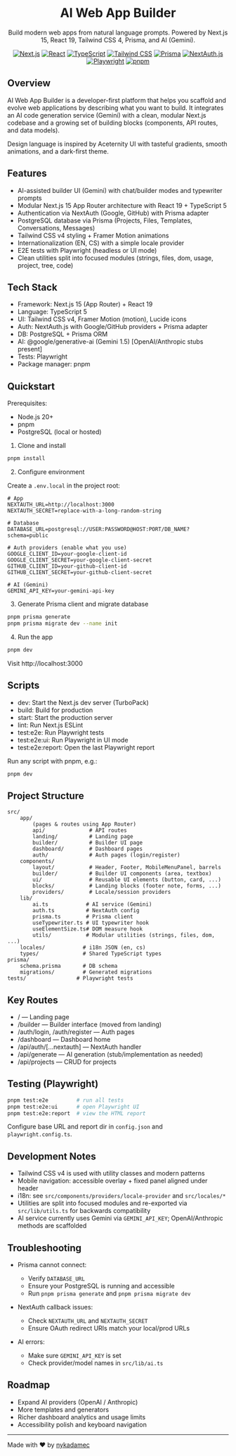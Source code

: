 <div align="center">

# AI Web App Builder

Build modern web apps from natural language prompts. Powered by Next.js 15, React 19, Tailwind CSS 4, Prisma, and AI (Gemini).

[![Next.js](https://img.shields.io/badge/Next.js-15-black?logo=next.js)](https://nextjs.org/)
[![React](https://img.shields.io/badge/React-19-61dafb?logo=react&logoColor=061d2a)](https://react.dev/)
[![TypeScript](https://img.shields.io/badge/TypeScript-5-3178c6?logo=typescript&logoColor=white)](https://www.typescriptlang.org/)
[![Tailwind CSS](https://img.shields.io/badge/Tailwind%20CSS-4-38b2ac?logo=tailwindcss&logoColor=white)](https://tailwindcss.com/)
[![Prisma](https://img.shields.io/badge/Prisma-ORM-2d3748?logo=prisma)](https://www.prisma.io/)
[![NextAuth.js](https://img.shields.io/badge/Auth-NextAuth.js-000?logo=auth0&logoColor=white)](https://next-auth.js.org/)
[![Playwright](https://img.shields.io/badge/E2E-Playwright-45ba4b?logo=playwright)](https://playwright.dev/)
[![pnpm](https://img.shields.io/badge/pnpm-%F0%9F%90%B1-ffa500?logo=pnpm)](https://pnpm.io/)

</div>

## Overview

AI Web App Builder is a developer-first platform that helps you scaffold and evolve web applications by describing what you want to build. It integrates an AI code generation service (Gemini) with a clean, modular Next.js codebase and a growing set of building blocks (components, API routes, and data models).

Design language is inspired by Aceternity UI with tasteful gradients, smooth animations, and a dark-first theme.

## Features

- AI-assisted builder UI (Gemini) with chat/builder modes and typewriter prompts
- Modular Next.js 15 App Router architecture with React 19 + TypeScript 5
- Authentication via NextAuth (Google, GitHub) with Prisma adapter
- PostgreSQL database via Prisma (Projects, Files, Templates, Conversations, Messages)
- Tailwind CSS v4 styling + Framer Motion animations
- Internationalization (EN, CS) with a simple locale provider
- E2E tests with Playwright (headless or UI mode)
- Clean utilities split into focused modules (strings, files, dom, usage, project, tree, code)

## Tech Stack

- Framework: Next.js 15 (App Router) + React 19
- Language: TypeScript 5
- UI: Tailwind CSS v4, Framer Motion (motion), Lucide icons
- Auth: NextAuth.js with Google/GitHub providers + Prisma adapter
- DB: PostgreSQL + Prisma ORM
- AI: @google/generative-ai (Gemini 1.5) [OpenAI/Anthropic stubs present]
- Tests: Playwright
- Package manager: pnpm

## Quickstart

Prerequisites:
- Node.js 20+
- pnpm
- PostgreSQL (local or hosted)

1) Clone and install

```bash
pnpm install
```

2) Configure environment

Create a `.env.local` in the project root:

```env
# App
NEXTAUTH_URL=http://localhost:3000
NEXTAUTH_SECRET=replace-with-a-long-random-string

# Database
DATABASE_URL=postgresql://USER:PASSWORD@HOST:PORT/DB_NAME?schema=public

# Auth providers (enable what you use)
GOOGLE_CLIENT_ID=your-google-client-id
GOOGLE_CLIENT_SECRET=your-google-client-secret
GITHUB_CLIENT_ID=your-github-client-id
GITHUB_CLIENT_SECRET=your-github-client-secret

# AI (Gemini)
GEMINI_API_KEY=your-gemini-api-key
```

3) Generate Prisma client and migrate database

```bash
pnpm prisma generate
pnpm prisma migrate dev --name init
```

4) Run the app

```bash
pnpm dev
```

Visit http://localhost:3000

## Scripts

- dev: Start the Next.js dev server (TurboPack)
- build: Build for production
- start: Start the production server
- lint: Run Next.js ESLint
- test:e2e: Run Playwright tests
- test:e2e:ui: Run Playwright in UI mode
- test:e2e:report: Open the last Playwright report

Run any script with pnpm, e.g.:

```bash
pnpm dev
```

## Project Structure

```
src/
	app/
		(pages & routes using App Router)
		api/              # API routes
		landing/          # Landing page
		builder/          # Builder UI page
		dashboard/        # Dashboard pages
		auth/             # Auth pages (login/register)
	components/
		layout/           # Header, Footer, MobileMenuPanel, barrels
		builder/          # Builder UI components (area, textbox)
		ui/               # Reusable UI elements (button, card, ...)
		blocks/           # Landing blocks (footer note, forms, ...)
		providers/        # Locale/session providers
	lib/
		ai.ts            # AI service (Gemini)
		auth.ts          # NextAuth config
		prisma.ts        # Prisma client
		useTypewriter.ts # UI typewriter hook
		useElementSize.ts# DOM measure hook
		utils/           # Modular utilities (strings, files, dom, ...)
	locales/            # i18n JSON (en, cs)
	types/              # Shared TypeScript types
prisma/
	schema.prisma       # DB schema
	migrations/         # Generated migrations
tests/                # Playwright tests
```

## Key Routes

- / — Landing page
- /builder — Builder interface (moved from landing)
- /auth/login, /auth/register — Auth pages
- /dashboard — Dashboard home
- /api/auth/[...nextauth] — NextAuth handler
- /api/generate — AI generation (stub/implementation as needed)
- /api/projects — CRUD for projects

## Testing (Playwright)

```bash
pnpm test:e2e         # run all tests
pnpm test:e2e:ui      # open Playwright UI
pnpm test:e2e:report  # view the HTML report
```

Configure base URL and report dir in `config.json` and `playwright.config.ts`.

## Development Notes

- Tailwind CSS v4 is used with utility classes and modern patterns
- Mobile navigation: accessible overlay + fixed panel aligned under header
- i18n: see `src/components/providers/locale-provider` and `src/locales/*`
- Utilities are split into focused modules and re-exported via `src/lib/utils.ts` for backwards compatibility
- AI service currently uses Gemini via `GEMINI_API_KEY`; OpenAI/Anthropic methods are scaffolded

## Troubleshooting

- Prisma cannot connect:
	- Verify `DATABASE_URL`
	- Ensure your PostgreSQL is running and accessible
	- Run `pnpm prisma generate` and `pnpm prisma migrate dev`

- NextAuth callback issues:
	- Check `NEXTAUTH_URL` and `NEXTAUTH_SECRET`
	- Ensure OAuth redirect URIs match your local/prod URLs

- AI errors:
	- Make sure `GEMINI_API_KEY` is set
	- Check provider/model names in `src/lib/ai.ts`

## Roadmap

- Expand AI providers (OpenAI / Anthropic)
- More templates and generators
- Richer dashboard analytics and usage limits
- Accessibility polish and keyboard navigation

---

Made with ❤️ by [nykadamec](https://github.com/nykadamec)
